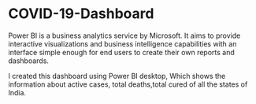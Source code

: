 # COVID-19-Dashboard

Power BI is a business analytics service by Microsoft. It aims to provide interactive visualizations and business intelligence capabilities with an interface simple enough for end users to create their own reports and dashboards.

I created this dashboard using Power BI desktop, Which shows the information about active cases, total deaths,total cured of all the states of India.

